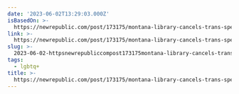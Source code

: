 ```yaml
---
date: '2023-06-02T13:29:03.000Z'
isBasedOn: >-
  https://newrepublic.com/post/173175/montana-library-cancels-trans-speaker-fear-punishment-anti-drag-law
link: >-
  https://newrepublic.com/post/173175/montana-library-cancels-trans-speaker-fear-punishment-anti-drag-law
slug: >-
  2023-06-02-httpsnewrepubliccompost173175montana-library-cancels-trans-speaker-fear-punishment-anti-drag-law
tags:
  - lgbtq+
title: >-
  https://newrepublic.com/post/173175/montana-library-cancels-trans-speaker-fear-punishment-anti-drag-law
---
```


